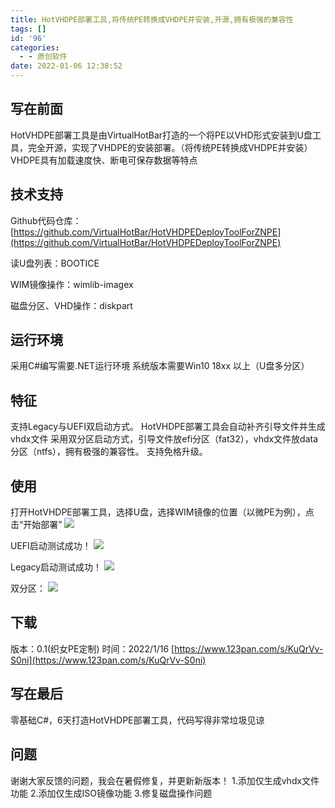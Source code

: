 ```yaml
---
title: HotVHDPE部署工具,将传统PE转换成VHDPE并安装,开源,拥有极强的兼容性
tags: []
id: '96'
categories:
  - - 原创软件
date: 2022-01-06 12:38:52
---
```


## 写在前面

HotVHDPE部署工具是由VirtualHotBar打造的一个将PE以VHD形式安装到U盘工具，完全开源，实现了VHDPE的安装部署。（将传统PE转换成VHDPE并安装） VHDPE具有加载速度快、断电可保存数据等特点

## 技术支持

Github代码仓库：[https://github.com/VirtualHotBar/HotVHDPEDeployToolForZNPE](https://github.com/VirtualHotBar/HotVHDPEDeployToolForZNPE) 

读U盘列表：BOOTICE 

WIM镜像操作：wimlib-imagex 

磁盘分区、VHD操作：diskpart

## 运行环境

采用C#编写需要.NET运行环境 系统版本需要Win10 18xx 以上（U盘多分区）

## 特征

支持Legacy与UEFI双启动方式。 
HotVHDPE部署工具会自动补齐引导文件并生成vhdx文件 采用双分区启动方式，引导文件放efi分区（fat32），vhdx文件放data分区（ntfs），拥有极强的兼容性。 
支持免格升级。

## 使用

打开HotVHDPE部署工具，选择U盘，选择WIM镜像的位置（以微PE为例），点击“开始部署”
 ![](https://i.hotpe.top/i/2022/05/02/kfydxd-0.png) 

UEFI启动测试成功！
 ![](https://i.hotpe.top/i/2022/05/02/kfyfox-0.png) 

Legacy启动测试成功！
 ![](https://i.hotpe.top/i/2022/05/02/kfyjl3-0.png) 

双分区：
 ![](https://i.hotpe.top/i/2022/05/02/kfyacs-0.png)

## 下载

版本：0.1(织女PE定制) 
时间：2022/1/16 
[https://www.123pan.com/s/KuQrVv-S0ni](https://www.123pan.com/s/KuQrVv-S0ni)

## 写在最后

零基础C#，6天打造HotVHDPE部署工具，代码写得非常垃圾见谅

## 问题

谢谢大家反馈的问题，我会在暑假修复，并更新新版本！ 1.添加仅生成vhdx文件功能 2.添加仅生成ISO镜像功能 3.修复磁盘操作问题